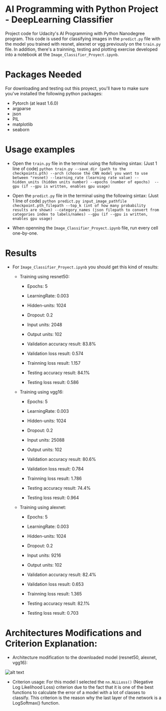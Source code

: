 # AI Programming with Python Project - DeepLearning Classifier

Project code for Udacity's AI Programming with Python Nanodegree program. This code is used for classifying images in the `predict.py` file with the model 
you trained with resnet, alexnet or vgg previously on the `train.py` file. In addition, there's a trainning, testing and plotting exercise developed into a
notebook at the `Image_Classifier_Proyect.ipynb`.

# Packages Needed

For downloading and testing out this proyect, you'll have to make sure you've installed the following python packages:
* Pytorch (at least 1.6.0)
* argparse
* json
* PIL
* matplotlib
* seaborn

# Usage examples

* Open the `train.py` file in the terminal using the following sintax: (Just 1 line of code)
`python train.py --save_dir (path to the checkpoints.pth) --arch (choose the CNN model you want to use between "resnet)
--learning_rate (learning rate value) --hidden_units (hidden units number) --epochs (number of epochs) 
--gpu (if --gpu is written, enables gpu usage) `

* Open the `predict.py` file in the terminal using the following sintax: (Just 1 line of code)
`python predict.py input_image_pathfile checkpoint.pth_filepath --top_k (int of how many probability results are shown)
--category_names (json filepath to convert from categories index to labels/names) --gpu (if --gpu is written, enables gpu usage)`

* When openning the `Image_Classifier_Proyect.ipynb` file, run every cell one-by-one.

# Results

* For `Image_Classifier_Proyect.ipynb` you should get this kind of results:

  * Training using resnet50:
  
    * Epochs: 5
    * LearningRate: 0.003
    * Hidden-units: 1024
    * Dropout: 0.2
    * Input units: 2048
    * Output units: 102
    
    * Validation accuracy result: 83.8%
    * Validation loss result: 0.574
    * Trainning loss result: 1.157
    
    * Testing accuracy result: 84.1%
    * Testing loss result: 0.586

  * Training using vgg16:
  
    * Epochs: 5
    * LearningRate: 0.003
    * Hidden-units: 1024
    * Dropout: 0.2
    * Input units: 25088
    * Output units: 102
    
    * Validation accuracy result: 80.6%
    * Validation loss result: 0.784
    * Trainning loss result: 1.786
    
    * Testing accuracy result: 74.4%
    * Testing loss result: 0.964
    
  * Training using alexnet:
  
    * Epochs: 5
    * LearningRate: 0.003
    * Hidden-units: 1024
    * Dropout: 0.2
    * Input units: 9216
    * Output units: 102
    
    * Validation accuracy result: 82.4%
    * Validation loss result: 0.653
    * Trainning loss result: 1.365
    
    * Testing accuracy result: 82.1%
    * Testing loss result: 0.703

# Architectures Modifications and Criterion Explanation:

* Architecture modification to the downloaded model (resnet50, alexnet, vgg16):

![alt text](https://github.com/JuanDavidPiscoJaimes/DeepLearningClassifier/blob/master/nnsquentialexplained.png?raw=true)

* Criterion usage:
For this model I selected the `nn.NLLLoss()` (Negative Log Likelihood Loss) criterion due to the fact that it is one of the best functions
to calculate the error of a model with a lot of classes to classify. This criterion is the reason why the last layer of the network
is a LogSoftmax() function.
